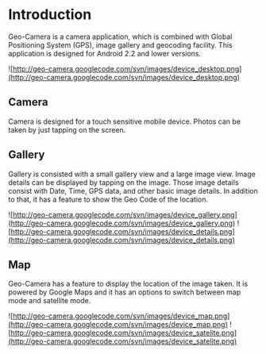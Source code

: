 # Introduction #

Geo-Camera is a camera application, which is combined with Global Positioning System (GPS), image gallery and geocoding facility. This application is designed for Android 2.2 and lower versions.

![http://geo-camera.googlecode.com/svn/images/device_desktop.png](http://geo-camera.googlecode.com/svn/images/device_desktop.png)

## Camera ##

Camera is designed for a touch sensitive mobile device. Photos can be taken by just tapping on the screen.

## Gallery ##

Gallery is consisted with a small gallery view and a large image view. Image details can be displayed by tapping on the image. Those image details consist with Date, Time, GPS data, and other basic image details. In addition to that, it has a feature to show the Geo Code of the location.

![http://geo-camera.googlecode.com/svn/images/device_gallery.png](http://geo-camera.googlecode.com/svn/images/device_gallery.png)
![http://geo-camera.googlecode.com/svn/images/device_details.png](http://geo-camera.googlecode.com/svn/images/device_details.png)

## Map ##

Geo-Camera has a feature to display the location of the image taken. It is powered by Google Maps and it has an options to switch between map mode and satellite mode.

![http://geo-camera.googlecode.com/svn/images/device_map.png](http://geo-camera.googlecode.com/svn/images/device_map.png)
![http://geo-camera.googlecode.com/svn/images/device_satelite.png](http://geo-camera.googlecode.com/svn/images/device_satelite.png)